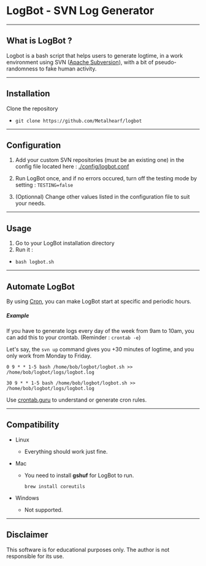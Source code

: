 # LogBot - SVN Log Generator

----
## What is LogBot ?

Logbot is a bash script that helps users to generate logtime, in a work environment using SVN ([Apache Subversion](https://subversion.apache.org/)), with a bit of pseudo-randomness to fake human activity.

----
## Installation
Clone the repository
* `git clone https://github.com/Metalhearf/logbot`

----
## Configuration
1. Add your custom SVN repositories (must be an existing one) in the config file located here :
[./config/logbot.conf](https://github.com/Metalhearf/logbot/blob/master/config/logbot.conf)

2. Run LogBot once, and if no errors occured, turn off the testing mode by setting :
`TESTING=false`

3. (Optionnal) Change other values listed in the configuration file to suit your needs.

----
## Usage
1. Go to your LogBot installation directory
2. Run it :
 * `bash logbot.sh`


----
## Automate LogBot

By using [Cron](https://doc.ubuntu-fr.org/cron), you can make LogBot start at specific and periodic hours.

##### Example
If you have to generate logs every day of the week from 9am to 10am, you can add this to your crontab. (Reminder : `crontab -e`)

Let's say, the `svn up` command gives you +30 minutes of logtime, and you only work from Monday to Friday.

`0 9 * * 1-5 bash /home/bob/logbot/logbot.sh >> /home/bob/logbot/logs/logbot.log`

`30 9 * * 1-5 bash /home/bob/logbot/logbot.sh >> /home/bob/logbot/logs/logbot.log`

Use [crontab.guru](https://crontab.guru) to understand or generate cron rules.

----
## Compatibility
* Linux
    * Everything should work just fine.

* Mac
    * You need to install **gshuf** for LogBot to run.

        `brew install coreutils`

* Windows
    * Not supported.

----
## Disclaimer

This software is for educational purposes only. The author is not responsible for its use.
